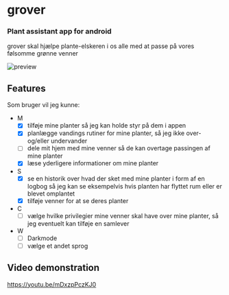 # grover
### Plant assistant app for android

grover skal hjælpe plante-elskeren i os alle med at passe på vores følsomme grønne venner

![preview](https://i.imgur.com/tprTbgg.jpg)

## Features
Som bruger vil jeg kunne: 
- M
  - [x] tilføje mine planter så jeg kan holde styr på dem i appen
  - [x] planlægge vandings rutiner for mine planter, så jeg ikke over- og/eller undervander
  - [ ] dele mit hjem med mine venner så de kan overtage passingen af mine planter
  - [x] læse yderligere informationer om mine planter
- S
  - [x] se en historik over hvad der sket med mine planter i form af en logbog så jeg kan se eksempelvis hvis planten har flyttet rum eller er blevet omplantet
  - [x] tilføje venner for at se deres planter 
- C
  - [ ] vælge hvilke privilegier mine venner skal have over mine planter, så jeg eventuelt kan tilføje en samlever
- W
  - [ ] Darkmode 
  - [ ] vælge et andet sprog 

## Video demonstration
https://youtu.be/mDxzpPczKJ0
